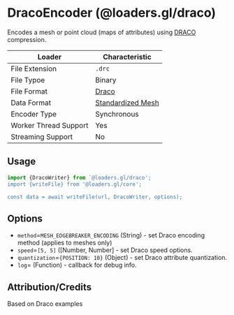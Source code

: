 # DracoEncoder (@loaders.gl/draco)

Encodes a mesh or point cloud (maps of attributes) using [DRACO](https://google.github.io/draco/) compression.

| Loader                | Characteristic                                                        |
| --------------------- | --------------------------------------------------------------------- |
| File Extension        | `.drc`                                                                |
| File Typoe            | Binary                                                                |
| File Format           | [Draco](https://google.github.io/draco/)                              |
| Data Format           | [Standardized Mesh](docs/api-reference/mesh-loaders/category-mesh.md) |
| Encoder Type          | Synchronous                                                           |
| Worker Thread Support | Yes                                                                   |
| Streaming Support     | No                                                                    |

## Usage

```js
import {DracoWriter} from `@loaders.gl/draco';
import {writeFile} from '@loaders.gl/core';

const data = await writeFile(url, DracoWriter, options);
```

## Options

- `method`=`MESH_EDGEBREAKER_ENCODING` (String) - set Draco encoding method (applies to meshes only)
- `speed`=`[5, 5]` ([Number, Number] - set Draco speed options.
- `quantization`=`{POSITION: 10}` (Object) - set Draco attribute quantization.
- `log`= (Function) - callback for debug info.

## Attribution/Credits

Based on Draco examples
